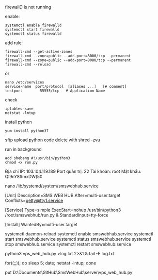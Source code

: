 firewallD is not running

enable:

	systemctl enable firewalld
	systemctl start firewalld
	systemctl status firewalld

add rule:

	firewall-cmd --get-active-zones
	firewall-cmd --zone=public --add-port=8000/tcp --permanent
	firewall-cmd --zone=public --add-port=8080/tcp --permanent
	firewall-cmd --reload

or

	nano /etc/services
	service-name  port/protocol  [aliases ...]   [# comment]
	testport        55555/tcp   # Application Name

check

	iptables-save
	netstat -lntup

install python

	yum install python37


sftp upload python code
delete with shred -zvu

run in background

	add shebang #!/usr/bin/python3
	chmod +x run.py




Địa chỉ IP:	103.104.119.189
Port quản trị:	22
Tài khoản:	root
Mật khẩu:	Ql9nY8#mxDW]50


nano /lib/systemd/system/smswebhub.service

[Unit]
Description=SMS WEB HUB
After=multi-user.target
Conflicts=getty@tty1.service

[Service]
Type=simple
ExecStart=nohup /usr/bin/python3 /root/smswebhub/run.py &
StandardInput=tty-force

[Install]
WantedBy=multi-user.target

systemctl daemon-reload
systemctl enable smswebhub.service
systemctl start smswebhub.service
systemctl status smswebhub.service
systemctl stop smswebhub.service
systemctl restart smswebhub.service




python3 vps_web_hub.py >log.txt 2>&1 &
tail -F log.txt



for((;;)); do sleep 5; date; netstat -lntup; done


put D:\Documents\GitHub\SmsWebHub\server\vps_web_hub.py